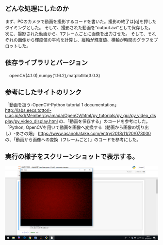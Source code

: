 どんな処理にしたのか
--------------
まず、PCのカメラで動画を撮影するコードを書いた。撮影の終了は[q]を押したタイミングとした。
そして、撮影された動画を"output.avi"として保存した。
次に、撮影された動画から、1フレームごとに画像を出力させた。
そして、それぞれの画像から輝度値の平均を計算し、縦軸が輝度値、横軸が時間のグラフをプロットした。
 
依存ライブラリとバージョン
-----
 　openCV(4.1.0),numpy(1.16.2),matplotlib(3.0.3)
  
参考にしたサイトのリンク
--------
 「動画を扱う-OpenCV-Python tutorial 1 documentation」
 http://labs.eecs.tottori-u.ac.jp/sd/Member/oyamada/OpenCV/html/py_tutorials/py_gui/py_video_display/py_video_display.html
 の、「動画を保存する」のコードを参考にした。
 「Python, OpenCVを用いて動画を画像へ変換する（動画から画像の切り出し）-あさの畑」
 https://www.asanohatake.com/entry/2018/11/20/073000
 の、「動画から画像への変換（フレームごと）」のコードを参考にした。

実行の様子をスクリーンショットで表示する。
-------------
![1-1](/1-1.png)
